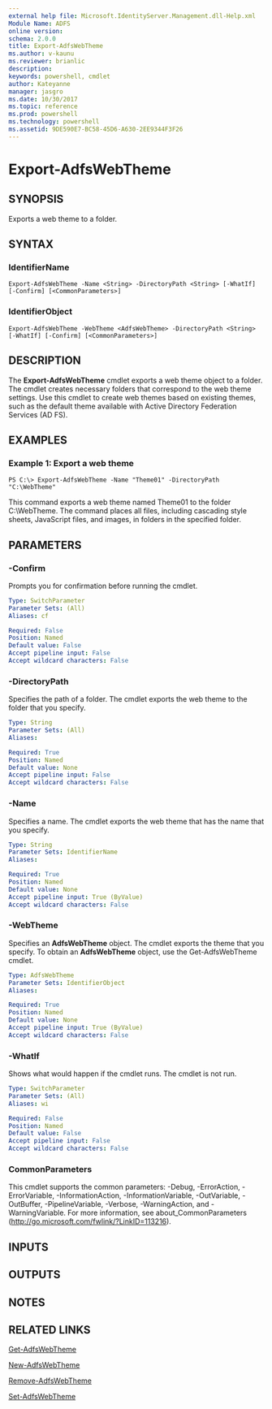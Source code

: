 ```yaml
---
external help file: Microsoft.IdentityServer.Management.dll-Help.xml
Module Name: ADFS
online version: 
schema: 2.0.0
title: Export-AdfsWebTheme
ms.author: v-kaunu
ms.reviewer: brianlic
description: 
keywords: powershell, cmdlet
author: Kateyanne
manager: jasgro
ms.date: 10/30/2017
ms.topic: reference
ms.prod: powershell
ms.technology: powershell
ms.assetid: 9DE590E7-BC58-45D6-A630-2EE9344F3F26
---
```


# Export-AdfsWebTheme

## SYNOPSIS
Exports a web theme to a folder.

## SYNTAX

### IdentifierName
```
Export-AdfsWebTheme -Name <String> -DirectoryPath <String> [-WhatIf] [-Confirm] [<CommonParameters>]
```

### IdentifierObject
```
Export-AdfsWebTheme -WebTheme <AdfsWebTheme> -DirectoryPath <String> [-WhatIf] [-Confirm] [<CommonParameters>]
```

## DESCRIPTION
The **Export-AdfsWebTheme** cmdlet exports a web theme object to a folder.
The cmdlet creates necessary folders that correspond to the web theme settings.
Use this cmdlet to create web themes based on existing themes, such as the default theme available with Active Directory Federation Services (AD FS).

## EXAMPLES

### Example 1: Export a web theme
```
PS C:\> Export-AdfsWebTheme -Name "Theme01" -DirectoryPath "C:\WebTheme"
```

This command exports a web theme named Theme01 to the folder C:\WebTheme.
The command places all files, including cascading style sheets, JavaScript files, and images, in folders in the specified folder.

## PARAMETERS

### -Confirm
Prompts you for confirmation before running the cmdlet.

```yaml
Type: SwitchParameter
Parameter Sets: (All)
Aliases: cf

Required: False
Position: Named
Default value: False
Accept pipeline input: False
Accept wildcard characters: False
```

### -DirectoryPath
Specifies the path of a folder.
The cmdlet exports the web theme to the folder that you specify.

```yaml
Type: String
Parameter Sets: (All)
Aliases: 

Required: True
Position: Named
Default value: None
Accept pipeline input: False
Accept wildcard characters: False
```

### -Name
Specifies a name.
The cmdlet exports the web theme that has the name that you specify.

```yaml
Type: String
Parameter Sets: IdentifierName
Aliases: 

Required: True
Position: Named
Default value: None
Accept pipeline input: True (ByValue)
Accept wildcard characters: False
```

### -WebTheme
Specifies an **AdfsWebTheme** object.
The cmdlet exports the theme that you specify.
To obtain an **AdfsWebTheme** object, use the Get-AdfsWebTheme cmdlet.

```yaml
Type: AdfsWebTheme
Parameter Sets: IdentifierObject
Aliases: 

Required: True
Position: Named
Default value: None
Accept pipeline input: True (ByValue)
Accept wildcard characters: False
```

### -WhatIf
Shows what would happen if the cmdlet runs.
The cmdlet is not run.

```yaml
Type: SwitchParameter
Parameter Sets: (All)
Aliases: wi

Required: False
Position: Named
Default value: False
Accept pipeline input: False
Accept wildcard characters: False
```

### CommonParameters
This cmdlet supports the common parameters: -Debug, -ErrorAction, -ErrorVariable, -InformationAction, -InformationVariable, -OutVariable, -OutBuffer, -PipelineVariable, -Verbose, -WarningAction, and -WarningVariable. For more information, see about_CommonParameters (http://go.microsoft.com/fwlink/?LinkID=113216).

## INPUTS

## OUTPUTS

## NOTES

## RELATED LINKS

[Get-AdfsWebTheme](./Get-AdfsWebTheme.md)

[New-AdfsWebTheme](./New-AdfsWebTheme.md)

[Remove-AdfsWebTheme](./Remove-AdfsWebTheme.md)

[Set-AdfsWebTheme](./Set-AdfsWebTheme.md)

